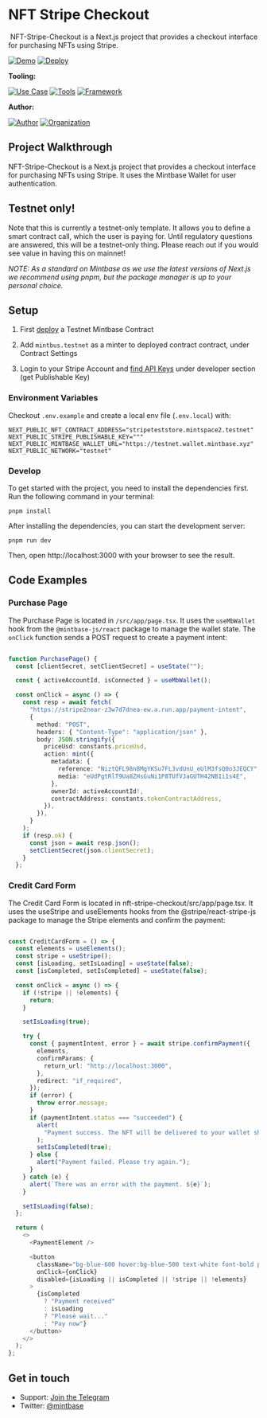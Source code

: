 # NFT Stripe Checkout
<img src="https://i.imgur.com/9byWkpK.png" alt="cover_image" width="0" />
NFT-Stripe-Checkout is a Next.js project that provides a checkout interface for purchasing NFTs using Stripe.

[![Demo](https://img.shields.io/badge/Demo-Visit%20Demo-brightgreen)](https://nft-stripe-checkout.mintbase.xyz)
[![Deploy](https://img.shields.io/badge/Deploy-on%20Vercel-blue)](https://vercel.com/new/clone?repository-url=https%3A%2F%2Fgithub.com%2FMintbase%2Ftemplates%2Ftree%2Fmain%2Fnft-stripe-checkout&env=NEXT_PUBLIC_NFT_CONTRACT_ADDRESS,NEXT_PUBLIC_STRIPE_PUBLISHABLE_KEY,NEXT_PUBLIC_MINTBASE_WALLET_URL,NEXT_PUBLIC_NETWORK&envDescription=API%20Keys%20for%20NFT%20Stripe%20Checkout&envLink=https%3A%2F%2Fgithub.com%2FMintbase%2Ftemplates%2Ftree%2Fmain%2Fnft-stripe-checkout%23environment-variables)

**Tooling:**

[![Use Case](https://img.shields.io/badge/Use%20Case-Utilities-blue)](#)
[![Tools](https://img.shields.io/badge/Tools-@mintbase.js/sdk%2C@mintbase.js/react%2C@mintbase.js/storage%2C@mintbase.js/rpc%2C@mintbase.js/data%2C@Stripe%2CArweave%2CMintbase%20Wallet-blue)](#)
[![Framework](https://img.shields.io/badge/Framework-Next.js%2014-blue)](#)

**Author:**

[![Author](https://img.shields.io/twitter/follow/mintbase?style=social&logo=twitter)](https://twitter.com/mintbase) [![Organization](https://img.shields.io/badge/Mintbase-blue)](https://www.mintbase.xyz)

## Project Walkthrough

NFT-Stripe-Checkout is a Next.js project that provides a checkout interface for purchasing NFTs using Stripe. It uses the Mintbase Wallet for user authentication.

## Testnet only!

Note that this is currently a testnet-only template. It allows you to define a smart contract call, which the user is paying for. Until regulatory questions are answered, this will be a testnet-only thing. Please reach out if you would see value in having this on mainnet!

*NOTE: As a standard on Mintbase as we use the latest versions of Next.js we recommend using pnpm, but the package manager is up to your personal choice.*

## Setup

1. First [deploy](https://testnet.mintbase.xyz/auth) a Testnet Mintbase Contract

2. Add `mintbus.testnet` as a minter to deployed contract contract, under Contract Settings

3. Login to your Stripe Account and [find API Keys](https://support.stripe.com/questions/locate-api-keys-in-the-dashboard) under developer section (get Publishable Key)

### Environment Variables


Checkout `.env.example` and create a local env file (`.env.local`) with:

```
NEXT_PUBLIC_NFT_CONTRACT_ADDRESS="stripeteststore.mintspace2.testnet"
NEXT_PUBLIC_STRIPE_PUBLISHABLE_KEY="""
NEXT_PUBLIC_MINTBASE_WALLET_URL="https://testnet.wallet.mintbase.xyz"
NEXT_PUBLIC_NETWORK="testnet"
```

### Develop

To get started with the project, you need to install the dependencies first. Run the following command in your terminal:

```
pnpm install
```

After installing the dependencies, you can start the development server:

```
pnpm run dev
```

Then, open http://localhost:3000 with your browser to see the result.

## Code Examples

### Purchase Page

The Purchase Page is located in `/src/app/page.tsx`. It uses the `useMbWallet` hook from the `@mintbase-js/react` package to manage the wallet state. The `onClick` function sends a POST request to create a payment intent:

```ts

function PurchasePage() {
  const [clientSecret, setClientSecret] = useState("");

  const { activeAccountId, isConnected } = useMbWallet();

  const onClick = async () => {
    const resp = await fetch(
      "https://stripe2near-z3w7d7dnea-ew.a.run.app/payment-intent",
      {
        method: "POST",
        headers: { "Content-Type": "application/json" },
        body: JSON.stringify({
          priceUsd: constants.priceUsd,
          action: mint({
            metadata: {
              reference: "NiztQFL98n8MgYKSu7FL3vdUnU_eUlM3fsQ0o3JEQCY",
              media: "eUdPgtRlT9Ua8ZHsGuNi1P8TUfVJaGUTH42NB1i1s4E",
            },
            ownerId: activeAccountId!,
            contractAddress: constants.tokenContractAddress,
          }),
        }),
      }
    );
    if (resp.ok) {
      const json = await resp.json();
      setClientSecret(json.clientSecret);
    }
  };

  ```

### Credit Card Form

The Credit Card Form is located in nft-stripe-checkout/src/app/page.tsx. It uses the useStripe and useElements hooks from the @stripe/react-stripe-js package to manage the Stripe elements and confirm the payment:

```ts

const CreditCardForm = () => {
  const elements = useElements();
  const stripe = useStripe();
  const [isLoading, setIsLoading] = useState(false);
  const [isCompleted, setIsCompleted] = useState(false);

  const onClick = async () => {
    if (!stripe || !elements) {
      return;
    }

    setIsLoading(true);

    try {
      const { paymentIntent, error } = await stripe.confirmPayment({
        elements,
        confirmParams: {
          return_url: "http://localhost:3000",
        },
        redirect: "if_required",
      });
      if (error) {
        throw error.message;
      }
      if (paymentIntent.status === "succeeded") {
        alert(
          "Payment success. The NFT will be delivered to your wallet shortly."
        );
        setIsCompleted(true);
      } else {
        alert("Payment failed. Please try again.");
      }
    } catch (e) {
      alert(`There was an error with the payment. ${e}`);
    }

    setIsLoading(false);
  };

  return (
    <>
      <PaymentElement />

      <button
        className="bg-blue-600 hover:bg-blue-500 text-white font-bold py-2 px-4 rounded-lg w-full"
        onClick={onClick}
        disabled={isLoading || isCompleted || !stripe || !elements}
      >
        {isCompleted
          ? "Payment received"
          : isLoading
          ? "Please wait..."
          : "Pay now"}
      </button>
    </>
  );
};

```

## Get in touch

- Support: [Join the Telegram](https://tg.me/mintdev)
- Twitter: [@mintbase](https://twitter.com/mintbase)

<img src="https://i.imgur.com/Q9lXgvg.png" alt="detail_image" width="0" />
